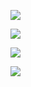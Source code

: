 ![](https://github-readme-stats.vercel.app/api?username=rg-developers&hide_title=true&hide=prs&show_icons=true&include_all_commits=true&hide_rank=true)

![](https://github-readme-stats.vercel.app/api/top-langs/?username=rg-developers&hide_title=true&langs_count=2&layout=compact&card_width=285)

![](https://skillicons.dev/icons?i=html,lua&theme=dark)



![](https://i.imgur.com/JInS4Ko.png)
